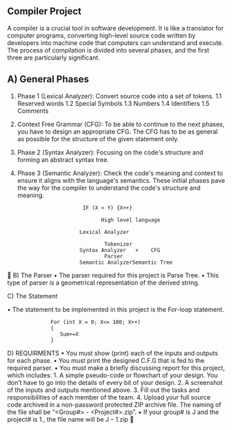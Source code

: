 ## Compiler Project

A compiler is a crucial tool in software development. It is like a translator for computer programs, converting high-level source code written by developers into machine code that computers can understand and execute. The process of compilation is divided into several phases, and the first three are particularly significant.

## A) General Phases

  1. Phase 1 (Lexical Analyzer):
     Convert source code into a set of tokens.
     1.1 Reserved words
     1.2 Special Symbols
     1.3 Numbers
     1.4 Identifiers
     1.5 Comments
     
  2. Context Free Grammar (CFG):
     To be able to continue to the next phases, you have to design an appropriate CFG. The CFG has to be as general as possible for the structure of the given statement only.
     
  3. Phase 2 (Syntax Analyzer):
     Focusing on the code's structure and forming an abstract syntax tree.
     
  4. Phase 3 (Semantic Analyzer):
     Check the code's meaning and context to ensure it aligns with the language's semantics. These initial phases pave the way for the compiler to understand the code's structure and meaning.


                              IF (X < Y) {X++} 

                                    High level language

                             Lexical Analyzer

                                     Tokenizer
                             Syntax Analyzer   +    CFG
                                     Parser
                             Semantic AnalyzerSemantic Tree

B) The Parser
 • The parser required for this project is Parse Tree.
 • This type of parser is a geometrical representation of the derived string.

C) The Statement

 • The statement to be implemented in this project is the For-loop statement.

                  For (int X = 0; X<= 100; X++) 
                  {
                     Sum+=X
                  }

D) REQUIRMENTS 
     • You must show (print) each of the inputs and outputs for each phase.
     • You must print the designed C.F.G that is fed to the required parser.
     • You must make a briefly discussing report for this project, which includes:
       1. A simple pseudo-code or flowchart of your design. You don’t have to go into the 
        details of every bit of your design.
       2. A screenshot of the inputs and outputs mentioned above.
       3. Fill out the tasks and responsibilities of each member of the team.
       4. Upload your full source code archived in a non-password protected ZIP archive 
        file. The naming of the file shall be “<Group#> - <Project#>.zip”.
        ▪ If your group# is J and the project# is 1., the file name will be J – 1.zip


